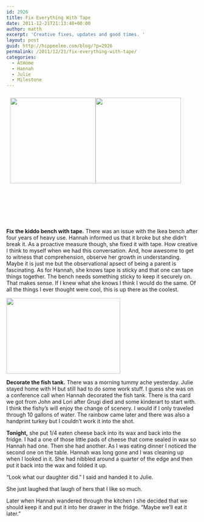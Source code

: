 ```yaml
---
id: 2926
title: Fix Everything With Tape
date: 2011-12-21T21:13:48+00:00
author: matth
excerpt: 'Creative fixes, updates and good times. '
layout: post
guid: http://hippeelee.com/blog/?p=2926
permalink: /2011/12/21/fix-everything-with-tape/
categories:
  - AtHome
  - Hannah
  - Julie
  - Milestone
---
```

<div style="padding: 10px; clear: both;">
  <a class="alignleft size-medium wp-image-2929" title="TapeFix-3" href="http://localhost/wp-content/uploads/2011/12/TapeFix-2.jpg"><img class="aligncenter size-medium wp-image-2928" title="TapeFix-2" src="http://192.241.192.98/wp-content/uploads/2011/12/TapeFix-2-300x199.jpg" alt="" width="225" srcset="http://localhost/wp-content/uploads/2011/12/TapeFix-2-300x199.jpg 300w, http://localhost/wp-content/uploads/2011/12/TapeFix-2-768x510.jpg 768w, http://localhost/wp-content/uploads/2011/12/TapeFix-2-1024x680.jpg 1024w, http://localhost/wp-content/uploads/2011/12/TapeFix-2.jpg 1280w" sizes="(max-width: 300px) 100vw, 300px" /></a><a class="alignright size-medium wp-image-2929" title="TapeFix-3" href="http://192.241.192.98/wp-content/uploads/2011/12/TapeFix-3-300x199.jpg"><img class="aligncenter size-medium wp-image-2928" title="TapeFix-3" src="http://192.241.192.98/wp-content/uploads/2011/12/TapeFix-3-300x199.jpg" alt="" width="225" /></a>
</div>

&nbsp;

&nbsp;

&nbsp;

**Fix the kiddo bench with tape.** There was an issue with the Ikea bench after four years of heavy use. Hannah informed us that it broke but she didn&#8217;t break it. As a proactive measure though, she fixed it with tape. How creative I think to myself when we had this conversation. And, how awesome to get to witness that comprehension, observe her growth in understanding. Maybe it is just me but the observational apsect of being a parent is fascinating. As for Hannah, she knows tape is sticky and that one can tape things together. The bench needs something sticky to keep it securely on. That makes sense. If I knew what she knows I think I would do the same. Of all the things I ever thought were cool, this is up there as the coolest.

[<img class="aligncenter size-medium wp-image-2927" title="TapeFix-1" src="http://192.241.192.98/wp-content/uploads/2011/12/TapeFix-1-300x199.jpg" alt="" width="300" height="199" srcset="http://localhost/wp-content/uploads/2011/12/TapeFix-1-300x199.jpg 300w, http://localhost/wp-content/uploads/2011/12/TapeFix-1-768x510.jpg 768w, http://localhost/wp-content/uploads/2011/12/TapeFix-1-1024x680.jpg 1024w, http://localhost/wp-content/uploads/2011/12/TapeFix-1.jpg 1280w" sizes="(max-width: 300px) 100vw, 300px" />](http://localhost/wp-content/uploads/2011/12/TapeFix-1.jpg)

**Decorate the fish tank.** There was a morning tummy ache yesterday. Julie stayed home with H but still had to do some work stuff. I guess she was on a conference call when Hannah decorated the fish tank. There is tha card we got from John and Lori after Grugi died and some kinderart to start with. I think the fishy&#8217;s will enjoy the<!--more--> change of scenery. I would if I only traveled through 10 gallons of water. The rainbow came later and there was also a handprint turkey but I couldn&#8217;t work it into the shot.

**Tonight,** she put 1/4 eaten cheese back into its wax and back into the fridge. I had a one of those little pads of cheese that come sealed in wax so Hannah had one. Then she had another. As I was eating dinner I noticed the second one on the table. Hannah was long gone and I was cleaning up when I looked in it. She had nibbled around a quarter of the edge and then put it back into the wax and folded it up.

&#8220;Look what our daughter did.&#8221; I said and handed it to Julie.

She just laughed that laugh of hers that I like so much. 

Later when Hannah wandered through the kitchen I she decided that we should keep it and put it into her drawer in the fridge. &#8220;Maybe we&#8217;ll eat it later.&#8221;